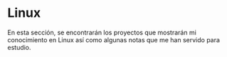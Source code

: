 # Linux

En esta sección, se encontrarán los proyectos que mostrarán mi conocimiento en Linux así como algunas notas que me han servido para estudio.

